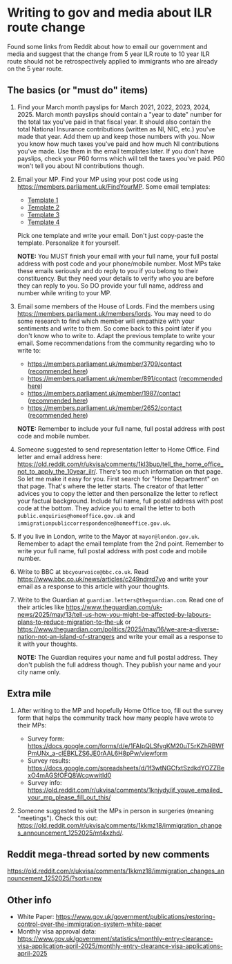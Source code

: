 # Writing to gov and media about ILR route change

Found some links from Reddit about how to email our government and media and suggest that the change from 5 year ILR route to 10 year ILR route should not be retrospectively applied to immigrants who are already on the 5 year route.

## The basics (or "must do" items)

1. Find your March month payslips for March 2021, 2022, 2023, 2024, 2025. March month payslips should contain a "year to date" number for the total tax you've paid in that fiscal year. It should also contain the total National Insurance contributions (written as NI, NIC, etc.) you've made that year. Add them up and keep those numbers with you. Now you know how much taxes you've paid and how much NI contributions you've made. Use them in the email templates later. If you don't have payslips, check your P60 forms which will tell the taxes you've paid. P60 won't tell you about NI contributions though.

2. Email your MP. Find your MP using your post code using <https://members.parliament.uk/FindYourMP>. Some email templates:

   - [Template 1](https://old.reddit.com/r/ukvisa/comments/1kkmz18/immigration_changes_announcement_1252025/mrwscke/)
   - [Template 2](https://old.reddit.com/r/ukvisa/comments/1kkmz18/immigration_changes_announcement_1252025/mrwk4iq/)
   - [Template 3](https://old.reddit.com/r/ukvisa/comments/1kkmz18/immigration_changes_announcement_1252025/msch87n/)
   - [Template 4](https://old.reddit.com/r/ukvisa/comments/1kkmz18/immigration_changes_announcement_1252025/ms9if6e/)

   Pick one template and write your email. Don't just copy-paste the template. Personalize it for yourself.

   **NOTE:** You MUST finish your email with your full name, your full postal address with post code and your phone/mobile number. Most MPs take these emails seriously and do reply to you if you belong to their constituency. But they need your details to verify who you are before they can reply to you. So DO provide your full name, address and number while writing to your MP.

4. Email some members of the House of Lords. Find the members using <https://members.parliament.uk/members/lords>. You may need to do some research to find which member will empathize with your sentiments and write to them. So come back to this point later if you don't know who to write to. Adapt the previous template to write your email. Some recommendations from the community regarding who to write to:

   - <https://members.parliament.uk/member/3709/contact> ([recommended here](https://old.reddit.com/r/ukvisa/comments/1kkmz18/immigration_changes_announcement_1252025/mt9hm3q/))
   - <https://members.parliament.uk/member/891/contact> ([recommended here](https://old.reddit.com/r/ukvisa/comments/1kkmz18/immigration_changes_announcement_1252025/mt9hm3q/))
   - <https://members.parliament.uk/member/1987/contact> ([recommended here](https://old.reddit.com/r/ukvisa/comments/1kkmz18/immigration_changes_announcement_1252025/mt9hm3q/))
   - <https://members.parliament.uk/member/2652/contact> ([recommended here](https://old.reddit.com/r/ukvisa/comments/1kkmz18/immigration_changes_announcement_1252025/mta3utd/))
  
   **NOTE:** Remember to include your full name, full postal address with post code and mobile number. 

5. Someone suggested to send representation letter to Home Office. Find letter and email address here: <https://old.reddit.com/r/ukvisa/comments/1kl3bup/tell_the_home_office_not_to_apply_the_10year_ilr/>. There's too much information on that page. So let me make it easy for you. First search for "Home Department" on that page. That's where the letter starts. The creator of that letter advices you to copy the letter and then personalize the letter to reflect your factual background. Include full name, full postal address with post code at the bottom. They advice you to email the letter to both `public.enquiries@homeoffice.gov.uk` and `immigrationpubliccorrespondence@homeoffice.gov.uk`.

6. If you live in London, write to the Mayor at `mayor@london.gov.uk`. Remember to adapt the email template from the 2nd point. Remember to write your full name, full postal address with post code and mobile number.

7. Write to BBC at `bbcyourvoice@bbc.co.uk`. Read <https://www.bbc.co.uk/news/articles/c249ndrrd7vo> and write your email as a response to this article with your thoughts.

8. Write to the Guardian at `guardian.letters@theguardian.com`. Read one of their articles like <https://www.theguardian.com/uk-news/2025/may/13/tell-us-how-you-might-be-affected-by-labours-plans-to-reduce-migration-to-the-uk> or <https://www.theguardian.com/politics/2025/may/16/we-are-a-diverse-nation-not-an-island-of-strangers> and write your email as a response to it with your thoughts.

   **NOTE:** The Guardian requires your name and full postal address. They don't publish the full address though. They publish your name and your city name only.

## Extra mile

1. After writing to the MP and hopefully Home Office too, fill out the survey form that helps the community track how many people have wrote to their MPs:
   * Survey form: <https://docs.google.com/forms/d/e/1FAIpQLSfvgKM20uT5rKZhRBWfPmUNx_a-clEBKLZS6JE0rAAL6H8pPw/viewform>
   * Survey results: <https://docs.google.com/spreadsheets/d/1f3wtNGCfxtSzdkdYOZZBexO4mAGSfOFQ8WcqwwitId0>
   * Survey info: <https://old.reddit.com/r/ukvisa/comments/1knjydy/if_youve_emailed_your_mp_please_fill_out_this/>

2. Someone suggested to visit the MPs in person in surgeries (meaning "meetings"). Check this out: <https://old.reddit.com/r/ukvisa/comments/1kkmz18/immigration_changes_announcement_1252025/mt4xzhd/>.

## Reddit mega-thread sorted by new comments

<https://old.reddit.com/r/ukvisa/comments/1kkmz18/immigration_changes_announcement_1252025/?sort=new>

## Other info

* White Paper: <https://www.gov.uk/government/publications/restoring-control-over-the-immigration-system-white-paper>
* Monthly visa approval data: <https://www.gov.uk/government/statistics/monthly-entry-clearance-visa-application-april-2025/monthly-entry-clearance-visa-applications-april-2025>
